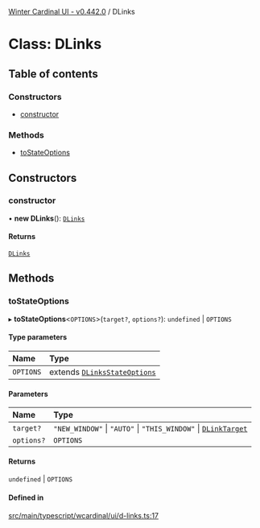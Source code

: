 [Winter Cardinal UI - v0.442.0](../index.md) / DLinks

# Class: DLinks

## Table of contents

### Constructors

- [constructor](DLinks.md#constructor)

### Methods

- [toStateOptions](DLinks.md#tostateoptions)

## Constructors

### constructor

• **new DLinks**(): [`DLinks`](DLinks.md)

#### Returns

[`DLinks`](DLinks.md)

## Methods

### toStateOptions

▸ **toStateOptions**\<`OPTIONS`\>(`target?`, `options?`): `undefined` \| `OPTIONS`

#### Type parameters

| Name | Type |
| :------ | :------ |
| `OPTIONS` | extends [`DLinksStateOptions`](../interfaces/DLinksStateOptions.md) |

#### Parameters

| Name | Type |
| :------ | :------ |
| `target?` | ``"NEW_WINDOW"`` \| ``"AUTO"`` \| ``"THIS_WINDOW"`` \| [`DLinkTarget`](../index.md#dlinktarget) |
| `options?` | `OPTIONS` |

#### Returns

`undefined` \| `OPTIONS`

#### Defined in

[src/main/typescript/wcardinal/ui/d-links.ts:17](https://github.com/winter-cardinal/winter-cardinal-ui/blob/v0.442.0/src/main/typescript/wcardinal/ui/d-links.ts#L17)
